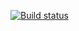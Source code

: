 [![Build status](https://ci.appveyor.com/api/projects/status/pbo3gfmghjbhyf0f?svg=true)](https://ci.appveyor.com/project/ulianale/postmanecho)
